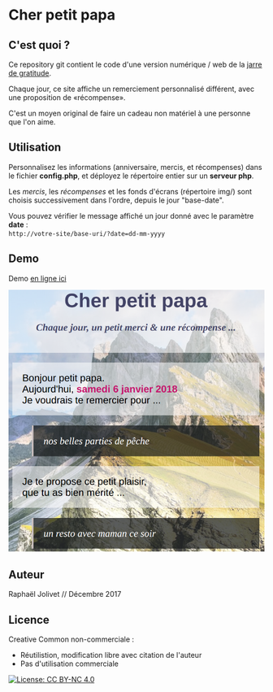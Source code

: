 # Cher petit papa

## C'est quoi ?

Ce repository git contient le code d'une version numérique / web de la [jarre de gratitude](http://clubgratitude.ca/la-jarre-de-gratitude/).

Chaque jour, ce site affiche un remerciement personnalisé différent, avec une proposition de «récompense».

C'est un moyen original de faire un cadeau non matériel à une personne que l'on aime.

## Utilisation

Personnalisez les informations (anniversaire,  mercis, et récompenses) dans le fichier **config.php**, et déployez le répertoire entier sur un **serveur php**.

Les *mercis*, les *récompenses* et les fonds d'écrans (répertoire img/) sont choisis successivement dans l'ordre, depuis le jour "base-date".

Vous pouvez vérifier le message affiché un jour donné avec le paramètre **date** :<br/>
`http://votre-site/base-uri/?date=dd-mm-yyyy`

## Demo

Demo [en ligne ici](http://raphael-jolivet.name/cher-petit-papa)

![screenshot](screenshot.png)

## Auteur

Raphaël Jolivet // Décembre 2017

## Licence

Creative Common non-commerciale :
 - Réutilistion, modification libre avec citation de l'auteur
 - Pas d'utilisation commerciale

[![License: CC BY-NC 4.0](https://licensebuttons.net/l/by-nc/4.0/88x31.png)](https://creativecommons.org/licenses/by-nc/4.0/)
